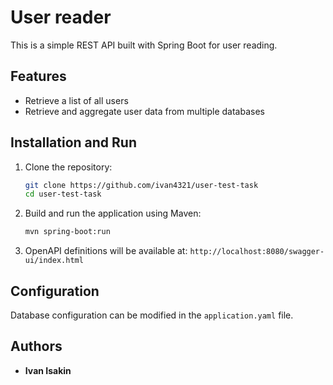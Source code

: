 
# User reader

This is a simple REST API built with Spring Boot for user reading.

## Features

- Retrieve a list of all users
- Retrieve and aggregate user data from multiple databases

[//]: # (- Filtering may be used)


## Installation and Run

1. Clone the repository:

   ```bash
   git clone https://github.com/ivan4321/user-test-task
   cd user-test-task
   ```

2. Build and run the application using Maven:

   ```bash
   mvn spring-boot:run
   ```

3. OpenAPI definitions will be available at: `http://localhost:8080/swagger-ui/index.html`


## Configuration

Database configuration can be modified in the `application.yaml` file.

## Authors

- **Ivan Isakin**

